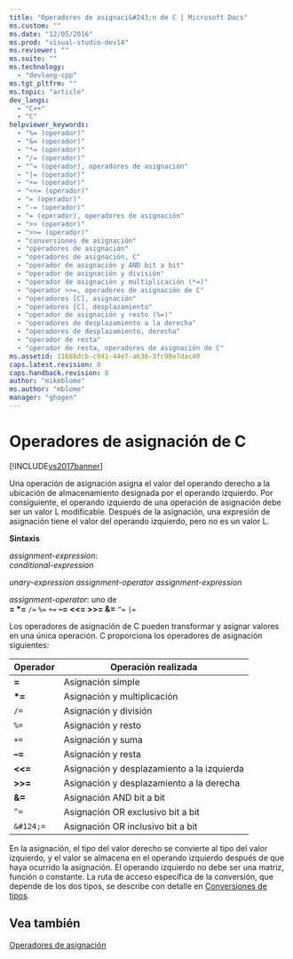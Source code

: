 ```yaml
---
title: "Operadores de asignaci&#243;n de C | Microsoft Docs"
ms.custom: ""
ms.date: "12/05/2016"
ms.prod: "visual-studio-dev14"
ms.reviewer: ""
ms.suite: ""
ms.technology: 
  - "devlang-cpp"
ms.tgt_pltfrm: ""
ms.topic: "article"
dev_langs: 
  - "C++"
  - "C"
helpviewer_keywords: 
  - "%= (operador)"
  - "&= (operador)"
  - "*= (operador)"
  - "/= (operador)"
  - "^= (operador), operadores de asignación"
  - "|= (operador)"
  - "+= (operador)"
  - "<<= (operador)"
  - "= (operador)"
  - "-= (operador)"
  - "= (operador), operadores de asignación"
  - ">> (operador)"
  - ">>= (operador)"
  - "conversiones de asignación"
  - "operadores de asignación"
  - "operadores de asignación, C"
  - "operador de asignación y AND bit a bit"
  - "operador de asignación y división"
  - "operador de asignación y multiplicación (*=)"
  - "operador >>=, operadores de asignación de C"
  - "operadores [C], asignación"
  - "operadores [C], desplazamiento"
  - "operador de asignación y resto (%=)"
  - "operadores de desplazamiento a la derecha"
  - "operadores de desplazamiento, derecha"
  - "operador de resta"
  - "operador de resta, operadores de asignación de C"
ms.assetid: 11688dcb-c941-44e7-a636-3fc98e7dac40
caps.latest.revision: 8
caps.handback.revision: 8
author: "mikeblome"
ms.author: "mblome"
manager: "ghogen"
---
```

# Operadores de asignaci&#243;n de C
[!INCLUDE[vs2017banner](../assembler/inline/includes/vs2017banner.md)]

Una operación de asignación asigna el valor del operando derecho a la ubicación de almacenamiento designada por el operando izquierdo.  Por consiguiente, el operando izquierdo de una operación de asignación debe ser un valor L modificable.  Después de la asignación, una expresión de asignación tiene el valor del operando izquierdo, pero no es un valor L.  
  
 **Sintaxis**  
  
 *assignment\-expression*:  
 *conditional\-expression*  
  
 *unary\-expression assignment\-operator assignment\-expression*  
  
 *assignment\-operator*: uno de  
 **\= \*\=** `/=` `%=` `+=` **–\= \<\<\= \>\>\= &\=** `^=` `|=`  
  
 Los operadores de asignación de C pueden transformar y asignar valores en una única operación.  C proporciona los operadores de asignación siguientes:  
  
|Operador|Operación realizada|  
|--------------|-------------------------|  
|**\=**|Asignación simple|  
|**\*\=**|Asignación y multiplicación|  
|`/=`|Asignación y división|  
|`%=`|Asignación y resto|  
|`+=`|Asignación y suma|  
|**–\=**|Asignación y resta|  
|**\<\<\=**|Asignación y desplazamiento a la izquierda|  
|**\>\>\=**|Asignación y desplazamiento a la derecha|  
|**&\=**|Asignación AND bit a bit|  
|`^=`|Asignación OR exclusivo bit a bit|  
|`&#124;=`|Asignación OR inclusivo bit a bit|  
  
 En la asignación, el tipo del valor derecho se convierte al tipo del valor izquierdo, y el valor se almacena en el operando izquierdo después de que haya ocurrido la asignación.  El operando izquierdo no debe ser una matriz, función o constante.  La ruta de acceso específica de la conversión, que depende de los dos tipos, se describe con detalle en [Conversiones de tipos](../c-language/type-conversions-c.md).  
  
## Vea también  
 [Operadores de asignación](../cpp/assignment-operators.md)